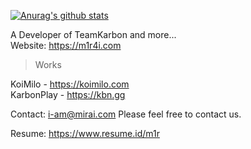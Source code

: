 [![Anurag's github stats](https://github-readme-stats.vercel.app/api?username=m1r4i)](https://github.com/m1r4i/)  
  
A Developer of TeamKarbon and more...  
Website: https://m1r4i.com  
  
> Works  

KoiMilo - https://koimilo.com  
KarbonPlay - https://kbn.gg  
  
  
  
Contact: i-am@mirai.com 
Please feel free to contact us.  
  
Resume: https://www.resume.id/m1r
  
